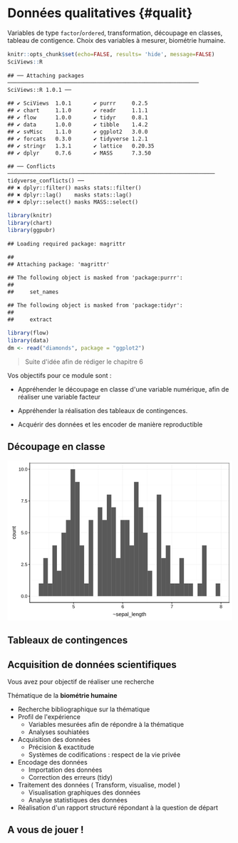 # Données qualitatives {#qualit}

Variables de type `factor`/`ordered`, transformation, découpage en classes, tableau de contigence. Choix des variables à mesurer, biométrie humaine.



```r
knitr::opts_chunk$set(echo=FALSE, results= 'hide', message=FALSE)
SciViews::R
```

```
## ── Attaching packages ──────────────────────────────────────────────────────────── SciViews::R 1.0.1 ──
```

```
## ✔ SciViews  1.0.1       ✔ purrr     0.2.5  
## ✔ chart     1.1.0       ✔ readr     1.1.1  
## ✔ flow      1.0.0       ✔ tidyr     0.8.1  
## ✔ data      1.0.0       ✔ tibble    1.4.2  
## ✔ svMisc    1.1.0       ✔ ggplot2   3.0.0  
## ✔ forcats   0.3.0       ✔ tidyverse 1.2.1  
## ✔ stringr   1.3.1       ✔ lattice   0.20.35
## ✔ dplyr     0.7.6       ✔ MASS      7.3.50
```

```
## ── Conflicts ───────────────────────────────────────────────────────────────── tidyverse_conflicts() ──
## ✖ dplyr::filter() masks stats::filter()
## ✖ dplyr::lag()    masks stats::lag()
## ✖ dplyr::select() masks MASS::select()
```

```r
library(knitr)
library(chart)
library(ggpubr)
```

```
## Loading required package: magrittr
```

```
## 
## Attaching package: 'magrittr'
```

```
## The following object is masked from 'package:purrr':
## 
##     set_names
```

```
## The following object is masked from 'package:tidyr':
## 
##     extract
```

```r
library(flow)
library(data)
dm <- read("diamonds", package = "ggplot2")
```

> Suite d'idée afin de rédiger le chapitre 6

Vos objectifs pour ce module sont :

- Appréhender le découpage en classe d'une variable numérique, afin de réaliser une variable facteur 

- Appréhender la réalisation des tableaux de contingences.

- Acquérir des données et les encoder de manière reproductible 

## Découpage en classe


<img src="06-Donnees-qualitatives_files/figure-html/unnamed-chunk-1-1.svg" width="672" />

## Tableaux de contingences














## Acquisition de données scientifiques

Vous avez pour objectif de réaliser une recherche 

Thématique de la **biométrie humaine**

- Recherche bibliographique sur la thématique
- Profil de l'expérience
    + Variables mesurées afin de répondre à la thématique 
    + Analyses souhiatées 
- Acquisition des données
    + Précision & exactitude
    + Systèmes de codifications : respect de la vie privée
- Encodage des données 
    + Importation des données
    + Correction des erreurs (tidy)
- Traitement des données ( Transform, visualise, model )
    + Visualisation graphiques des données
    + Analyse statistiques des données 
- Réalisation d'un rapport structuré répondant à la question de départ




## A vous de jouer !
